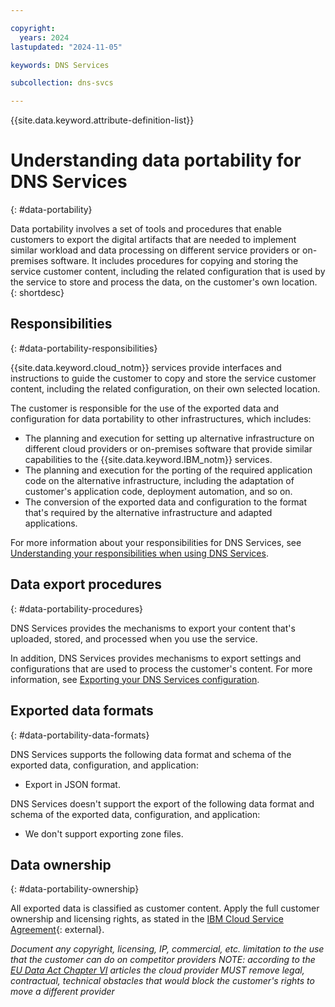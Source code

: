 ```yaml
---

copyright:
  years: 2024
lastupdated: "2024-11-05"

keywords: DNS Services

subcollection: dns-svcs

---
```


{{site.data.keyword.attribute-definition-list}} 

# Understanding data portability for DNS Services 
{: #data-portability}

Data portability involves a set of tools and procedures that enable customers to export the digital artifacts that are needed to implement similar workload and data processing on different service providers or on-premises software. It includes procedures for copying and storing the service customer content, including the related configuration that is used by the service to store and process the data, on the customer's own location.
{: shortdesc}

## Responsibilities
{: #data-portability-responsibilities}

{{site.data.keyword.cloud_notm}} services provide interfaces and instructions to guide the customer to copy and store the service customer content, including the related configuration, on their own selected location.

The customer is responsible for the use of the exported data and configuration for data portability to other infrastructures, which includes:

- The planning and execution for setting up alternative infrastructure on different cloud providers or on-premises software that provide similar capabilities to the {{site.data.keyword.IBM_notm}} services.
- The planning and execution for the porting of the required application code on the alternative infrastructure, including the adaptation of customer's application code, deployment automation, and so on.
- The conversion of the exported data and configuration to the format that's required by the alternative infrastructure and adapted applications.

For more information about your responsibilities for DNS Services, see [Understanding your responsibilities when using DNS Services](/docs/dns-svcs?topic=dns-svcs-responsibilities-dns-svcs).

## Data export procedures
{: #data-portability-procedures}

DNS Services provides the mechanisms to export your content that's uploaded, stored, and processed when you use the service. 

In addition, DNS Services provides mechanisms to export settings and configurations that are used to process the customer's content. For more information, see [Exporting your DNS Services configuration](/docs/dns-svcs?topic=dns-svcs-writing-dns-svcs-config-to-file).


## Exported data formats
{: #data-portability-data-formats}

DNS Services supports the following data format and schema of the exported data, configuration, and application:
* Export in JSON format.

DNS Services doesn't support the export of the following data format and schema of the exported data, configuration, and application:
* We don't support exporting zone files.

## Data ownership
{: #data-portability-ownership}

All exported data is classified as customer content. Apply the full customer ownership and licensing rights, as stated in the [IBM Cloud Service Agreement](https://www.ibm.com/terms/?id=Z126-6304_WS){: external}.

*Document any copyright, licensing, IP, commercial, etc. limitation to the use that the customer can do on competitor providers
NOTE: according to the [EU Data Act Chapter VI](https://eur-lex.europa.eu/legal-content/EN/TXT/HTML/?uri=OJ:L_202302854&qid=1721987901212#d1e3171-1-1) articles the cloud provider MUST remove legal, contractual, technical obstacles that would block the customer's rights to move a different provider*
